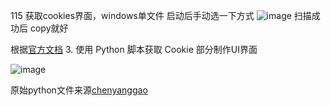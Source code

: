 115 获取cookies界面，windows单文件
启动后手动选一下方式
![image](https://github.com/user-attachments/assets/ab64e3d3-d49f-4dc7-a2f1-a4f3fbc26fac)
扫描成功后 copy就好



根据[官方文档](https://alist.nn.ci/zh/guide/drivers/115.html)
3. 使用 Python 脚本获取 Cookie 部分制作UI界面

![image](https://github.com/user-attachments/assets/6751d5ab-a370-4ed3-8af1-ef87d735e35e)

原始python文件来源[chenyanggao](https://chenyanggao.github.io/)
